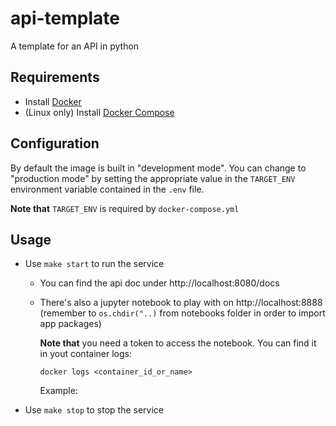 # api-template
A template for an API in python

## Requirements
- Install [Docker](https://docs.docker.com/get-docker/)
- (Linux only) Install [Docker Compose](https://docs.docker.com/compose/install/)

## Configuration
By default the image is built in "development mode". You can change to "production mode" by setting the appropriate value in the `TARGET_ENV` environment variable contained in the `.env` file.

**Note that** `TARGET_ENV` is required by `docker-compose.yml`

## Usage
* Use `make start` to run the service
    * You can find the api doc under http://localhost:8080/docs
    * There's also a jupyter notebook to play with on http://localhost:8888 (remember to `os.chdir("..)` from notebooks folder in order to import app packages)
      
      **Note that** you need a token to access the notebook. You can find it in yout container logs:
      ```    
      docker logs <container_id_or_name>
      ```
      Example:
      
      

* Use `make stop` to stop the service
